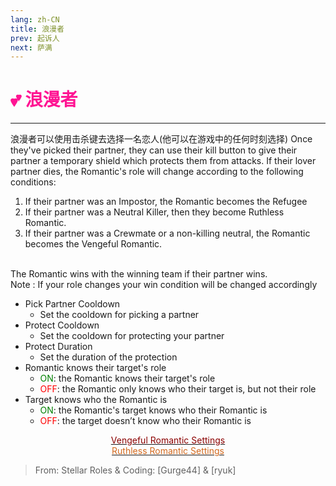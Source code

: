 ```yaml
---
lang: zh-CN
title: 浪漫者
prev: 起诉人
next: 萨满
---
```


# <font color="#ff1493">💕 <b>浪漫者</b></font> <Badge text="Benign" type="tip" vertical="middle"/>

***

浪漫者可以使用击杀键去选择一名恋人(他可以在游戏中的任何时刻选择) Once they've picked their partner, they can use their kill button to give their partner a temporary shield which protects them from attacks. If their lover partner dies, the Romantic's role will change according to the following conditions:<br>

1. If their partner was an Impostor, the Romantic becomes the Refugee<br>
2. If their partner was a Neutral Killer, then they become Ruthless Romantic.<br>
3. If their partner was a Crewmate or a non-killing neutral, the Romantic becomes the Vengeful Romantic.<br><br>

The Romantic wins with the winning team if their partner wins.<br>
Note : If your role changes your win condition will be changed accordingly

- Pick Partner Cooldown
  - Set the cooldown for picking a partner
- Protect Cooldown
  - Set the cooldown for protecting your partner
- Protect Duration
  - Set the duration of the protection
- Romantic knows their target's role
  - <font color=green>ON</font>: the Romantic knows their target's role
  - <font color=red>OFF</font>: the Romantic only knows who their target is, but not their role
- Target knows who the Romantic is
  - <font color=green>ON</font>: the Romantic's target knows who their Romantic is
  - <font color=red>OFF</font>: the target doesn’t know who their Romantic is

<center>

[<font color="#8b0000">Vengeful Romantic Settings</font>](./RomanticVengeful.html)<br>
[<font color="#d2691e">Ruthless Romantic Settings</font>](./RomanticRuthless.html)

</center>

> From: Stellar Roles & Coding: [Gurge44] & [ryuk]

